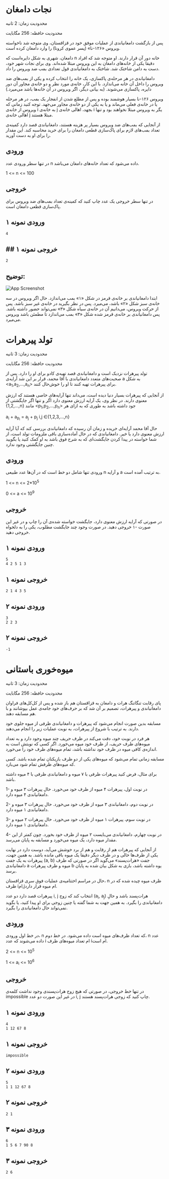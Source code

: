  # نجات دامغان
 محدودیت زمان: 2 ثانیه
 
 محدودیت حافظه: 256 مگابایت
 
پس از بازگشت دامغانیاندی از عملیات موفق خود در قزاقستان، وی متوجه شد ناخواسته ویروس «۱۲۶-نا» (پسر عموی کرونا) را وارد دامغان کرده است.

دامغان، شهری به شکل دایره‌است که n خانه دور آن قرار دارند. او متوجه شد که افراد دقیقا یکی از خانه‌های دامغان به این ویروس مبتلا شده‌اند. وی برای نجات شهر خود، دست به دامن شاختک شد. شاختک به دامغانیاندی قول تعدادی بمب ضد ویروس را داد.

دامغانیاندی در هر مرحله‌ی پاکسازی، یک خانه را انتخاب کرده و یکی از بمب‌های ضد ویروس را داخل آن خانه می‌اندازد. با این کار، خانه‌ی مورد نظر و دو خانه‌ی مجاور آن دور دایره، پاکسازی می‌شوند. (به بیانی دیگر، اگر ویروس در آن خانه‌ها باشد می‌میرد.)

ویروس ۱۲۶-نا بسیار هوشمند بوده و پس از مطلع شدن از انفجار یک بمب، در هر مرحله یا در خانه‌ی فعلی می‌ماند و یا به یکی از دو خانه‌ی مجاور می‌جهد. توجه کنید زمانی که ویروس از خانه‌ی i به خانه‌ی j بجهد، اهالی خانه‌ی i یگر به ویروس مبتلا نخواهند بود و تنها اهالی خانه‌ی j مبتلا هستند.

از آنجایی که بمب‌های ضد ویروس بسیار پر هزینه هستند، دامغانیاندی قصد دارد کمینه‌ی تعداد بمب‌های لازم برای پاک‌سازی قطعی دامغان را برای خرید محاسبه کند. این مقدار را برای او به دست آورید.

## ورودی
در تنها سطر ورودی عدد n داده می‌شود که تعداد خانه‌های دامغان می‌باشد.

1 <= n <= 100
## خروجی
در تنها سطر خروجی یک عدد چاپ کنید که کمینه‌ی تعداد بمب‌های ضد ویروس برای پاک‌سازی قطعی دامغان است.

## ورودی نمونه ۱
```
4
```

## ## خروجی نمونه ۱
```
2
```
## توضیح:

![App Screenshot](https://i2.paste.pics/S4O8V.png?trs=1ea441878bb323dc0b15966545206b6909f490b17c0efe84dc881541a97862b3&rand=PzGufhpILE)

ابتدا دامغانیاندی بر خانه‌ی قرمز در شکل «۱» بمب می‌اندازد. حال اگر ویروس در سه خانه‌ی سبز شکل «۲» باشد، می‌میرد. پس در نظر بگیرید در خانه‌ی غیر سبز باشد. پس از حرکت ویروس، می‌دانیم آن در خانه‌ی سیاه شکل «۳» نمی‌تواند حضور داشته باشد. پس دامغانیاندی بر خانه‌ی قرمز شده شکل «۳» بمب می‌اندازد تا مطمئن باشد ویروس می‌میرد.



 # تولد پیرهرات
 محدودیت زمان: 3 ثانیه
 
 محدودیت حافظه: 256 مگابایت
 
 تولد پیرهرات نزدیک است و دامغانیاندی قصد تهیه‌ی کادو برای او را دارد. پس از صحبت‌های متعدد دامغانیاندی با آقا محمد، قرار بر این شد آرایه‌‌ی a به شکل <a<sub>1</sub>,a<sub>2</sub>,...,a<sub>n</sub>> برای پیرهرات تهیه کنند تا او را خوش‌حال کنند.

 از آنجایی که پیرهرات بسیار دنیا دیده است، می‌داند تنها آرایه‌های خاصی هستند که ارزش معنوی دارند. در نظر وی، یک آرایه ارزش معنوی دارد اگر و تنها اگر جایگشتی از {1,2,...,n} مانند <p<sub>1</sub>,p<sub>2</sub>,...,p<sub>n</sub>> جود داشته باشد به طوری که به ازای هر 
 
 a<sub>i</sub> + a<sub>p<sub>i</sub></sub> = a<sub>j</sub> + p<sub>j</sub> i,j ∈{1,2,3,...,n} 

 حال آقا محمد آرایه‌ای خریده و زمان آن رسیده که دامغانیاندی بررسی کند که آیا آرایه ارزش معنوی دارد یا خیر. دامغانیاندی که در حال آماده‌سازی باقی ملزومات تولد است، از شما خواسته در پیدا کردن جایگشت‌ای که به شرح فوق باشد به او کمک کنید یا بگویید چنین جایگشتی وجود ندارد.

 ## ورودی
 ورودی تنها شامل دو خط است که در آ‌ن‌ها عدد طبیعی n و  آرایه a به ترتیب آمده است.
 

 1 <= n <= 2*10<sup>5</sup>

 0 <= a <= 10<sup>9</sup>

## خروجی

در صورتی که آرایه ارزش معنوی دارد، جایگشت خواسته شده‌ی آن را چاپ و در غیر این صورت -۱ خروجی دهید. در صورت وجود چند جایگشت مطلوب، یکی را به دلخواه خروجی دهید.

## ورودی نمونه ۱
```
5
4 2 5 1 3
```
## خروجی نمونه ۱
```
2 1 4 3 5
```

## ورودی نمونه ۲
```
3
2 2 3
```
## خروجی نمونه ۲
```
-1
```





# میوه‌خوری باستانی
 محدودیت زمان: 3 ثانیه
 
 محدودیت حافظه: 256 مگابایت
 
پای رقابت تنگاتنگ هرات و دامغان به قزاقستان هم باز شده و پس از کل‌کل‌های فراوان دامغانیاندی و پیرهرات، تصمیم بر آن شد که بر حرف‌های خود جامه‌ی عمل بپوشانند و با هم مسابقه دهند.

مسابقه بدین صورت انجام می‌شود که پیرهرات و دامغانیاندی ظرفی از میوه جلوی خود دارند. به ترتیب با شروع از پیرهرات، به نوبت عملیات زیر را انجام می‌دهند.

هر فرد در نوبت خود، دقت می‌کند در ظرف حریف چند میوه وجود دارد و به تعداد میوه‌های ظرف حریف، از ظرف خود میوه می‌خورد. اگر کسی که نوبتش است به اندازه‌ی کافی میوه در ظرف خود نداشته باشد، تمام میوه‌های ظرف خود را می‌خورد.

مسابقه زمانی تمام می‌شود که میوه‌های یکی از دو ظرف بازیکنان تمام شده باشد. کسی که میوه‌های ظرفش تمام شود می‌بازد.

برای مثال، فرض کنید پیرهرات ظرفی با ۷ میوه و دامغانیاندی ظرفی با ۴ میوه داشته باشد.

1- در نوبت اول، پیرهرات ۴ میوه از ظرف خود می‌خورد. حال پیرهرات ۳ میوه و دامغانیاندی ۴ میوه دارد.

2- در نوبت دوم، دامغانیاندی ۳ میوه از ظرف خود می‌خورد. حال پیرهرات ۳ میوه و دامغانیاندی ۱ میوه دارد.

3- در نوبت سوم، پیرهرات ۱ میوه از ظرف خود می‌خورد. حال پیرهرات ۲ میوه و دامغانیاندی ۱ میوه دارد.

4- در نوبت چهارم، دامغانیاندی می‌بایست ۲ میوه از ظرف خود بخورد. چون کمتر از این مقدار میوه دارد، یک میوه می‌خورد و مسابقه به پایان می‌رسد.

از آنجایی که پیرهرات هم از رقابت و هم از برد خوشش می‌آید، دوست دارد در نهایت یکی از ظرف‌ها خالی و در ظرف دیگر دقیقا یک میوه باقی مانده باشد. به همین جهت، پیرهرات به یک جفت (a, b) جفت «هرات‌پسند» می‌گوید اگر در صورتی که ظرف دامغانیاندی a میوه و ظرف پیرهرات b یوه داشته باشد، بازی به شکل بیان شده به پایان برسد.

حال در مراسم اختتامیه‌ی عملیات فوق سری قزاقستان، n ظرف میوه چیده شده که در ظرف iام,jام  میوه قرار دارد.

پیرهرات قصد دارد دو عدد i, j  انتخاب کند که زوج (a<sub>i</sub>, a<sub>j</sub>) هرات‌پسند باشد و حالِ دامغانیاندی را بگیرد. به همین جهت به شما گفته یا چنین زوجی برای او پیدا کنید، یا بگوید نمی‌تواند حال دامغانیاندی را بگیرد.


## ورودی
در خط اول ورودی، n که تعداد ظرف‌های میوه است داده می‌شود. در خط دوم، n عدد داده می‌شوند که عدد i ام تعداد میوه‌های ظرف iام  است.

2 <= n <= 10<sup>5</sup>

1 <= a<sub>i</sub> <= 10<sup>6</sup>

## خروجی
در تنها خط خروجی، در صورتی که هیچ زوج هرات‌پسندی وجود نداشت کلمه‌ی impossible در غیر این صورت دو عدد i, j چاپ کنید که زوجی هرات‌پسند هستند.



## ورودی نمونه ۱
```
4
1 12 67 8
```
## خروجی نمونه ۱
```
impossible
```

## ورودی نمونه ۲
```
5
1 1 12 67 8
```
## خروجی نمونه ۲
```
2 1
```

## ورودی نمونه ۳
```
6
1 5 6 7 90 8
```
## خروجی نمونه ۳
```
2 6
```
